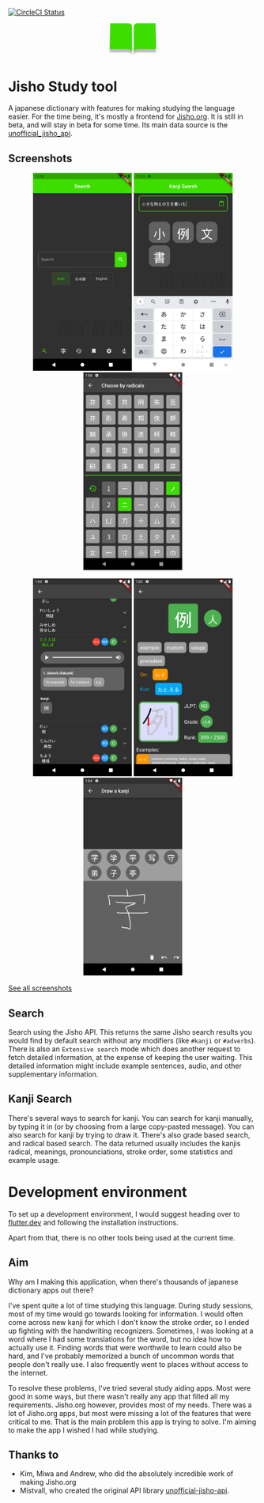 [![CircleCI Status][circleci-badge]][circleci]

<p align="center">
  <img src="assets/images/logo/logo_icon_transparent_green.png" width=100/>

</p>

# Jisho Study tool
A japanese dictionary with features for making studying the language easier. For the time being, it's mostly a frontend for [Jisho.org][jisho]. It is still in beta, and will stay in beta for some time. Its main data source is the [unofficial_jisho_api][unofficial_jisho_api].

## Screenshots

<p align="center">
  <img src=".github/screenshots/search.png" width="200"/>
  <img src=".github/screenshots/kanji_search.png" width="200"/> 
  <img src=".github/screenshots/radical_search.png" width="200"/>
</p>

<p align="center">
  <img src=".github/screenshots/search_result.png" width="200"/>
  <img src=".github/screenshots/kanji_result.png" width="200"/> 
  <img src=".github/screenshots/draw_search.png" width="200"/>
</p>

[See all screenshots][screenshots]

## Search

Search using the Jisho API.
This returns the same Jisho search results you would find by default search without any modifiers (like `#kanji` or `#adverbs`).
There is also an `Extensive search` mode which does another request to fetch detailed information, at the expense of keeping the user waiting.
This detailed information might include example sentences, audio, and other supplementary information.

## Kanji Search

There's several ways to search for kanji.
You can search for kanji manually, by typing it in (or by choosing from a large copy-pasted message).
You can also search for kanji by trying to draw it.
There's also grade based search, and radical based search.
The data returned usually includes the kanjis radical, meanings, pronounciations, stroke order, some statistics and example usage.

# Development environment

To set up a development environment, I would suggest heading over to [flutter.dev][flutter-get-started] and following the installation instructions.

Apart from that, there is no other tools being used at the current time.

## Aim

Why am I making this application, when there's thousands of japanese dictionary apps out there?

I've spent quite a lot of time studying this language.
During study sessions, most of my time would go towards looking for information.
I would often come across new kanji for which I don't know the stroke order, so I ended up fighting with the handwriting recognizers.
Sometimes, I was looking at a word where I had some translations for the word, but no idea how to actually use it.
Finding words that were worthwile to learn could also be hard, and I've probably memorized a bunch of uncommon words that people don't really use.
I also frequently went to places without access to the internet.

To resolve these problems, I've tried several study aiding apps.
Most were good in some ways, but there wasn't really any app that filled all my requirements.
Jisho.org however, provides most of my needs.
There was a lot of Jisho.org apps, but most were missing a lot of the features that were critical to me.
That is the main problem this app is trying to solve.
I'm aiming to make the app I wished I had while studying.

## Thanks to

- Kim, Miwa and Andrew, who did the absolutely incredible work of making Jisho.org
- Mistvall, who created the original API library [unofficial-jisho-api][unofficial-jisho-api].

[circleci-badge]: https://circleci.com/gh/h7x4ABk3g/Jisho-Study-Tool.svg?style=shield
[circleci]: https://app.circleci.com/pipelines/github/h7x4ABk3g/Jisho-Study-Tool
[flutter-get-started]: https://docs.flutter.dev/get-started/install
[jisho]: https://jisho.org
[screenshots]: .github/screenshots/
[unofficial-jisho-api]: https://www.npmjs.com/package/unofficial-jisho-api
[unofficial_jisho_api]: https://pub.dev/packages/unofficial_jisho_api
